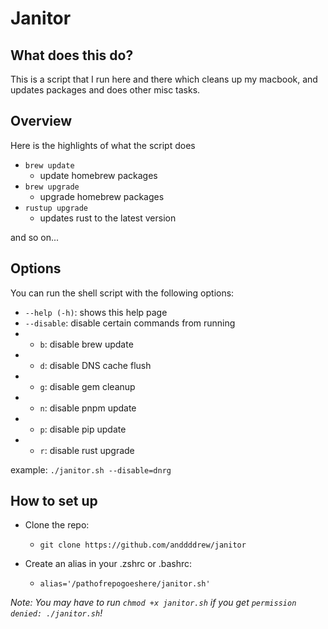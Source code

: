 # Janitor

## What does this do?

This is a script that I run here and there which cleans up my macbook, and updates packages and does other misc tasks.

## Overview

Here is the highlights of what the script does
- `brew update`
  - update homebrew packages
- `brew upgrade`
  - upgrade homebrew packages
- `rustup upgrade`
  - updates rust to the latest version

 and so on...

## Options

You can run the shell script with the following options:

- `--help (-h)`: shows this help page
- `--disable`: disable certain commands from running
- - `b`: disable brew update
- - `d`: disable DNS cache flush
- - `g`: disable gem cleanup
- - `n`: disable pnpm update
- - `p`: disable pip update
- - `r`: disable rust upgrade

example: `./janitor.sh --disable=dnrg`

## How to set up

- Clone the repo:
  - `git clone https://github.com/anddddrew/janitor`
  
- Create an alias in your .zshrc or .bashrc:
  - `alias='/pathofrepogoeshere/janitor.sh'`

*Note: You may have to run `chmod +x janitor.sh` if you get `permission denied: ./janitor.sh`!*
